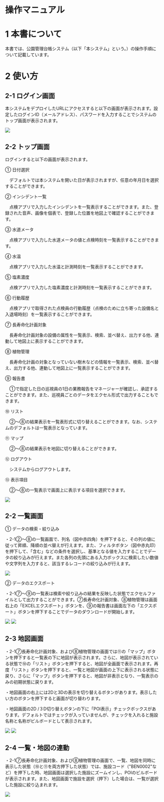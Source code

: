 # 操作マニュアル

# 1 本書について

本書では、公園管理台帳システム（以下「本システム」という。）の操作手順について記載しています。

# 2 使い方

## 2-1 ログイン画面

本システムをデプロイしたURLにアクセスすると以下の画面が表示されます。設定したログインID（メールアドレス）、パスワードを入力することでシステムのトップ画面が表示されます。

![](../resources/userMan/tutorial_001.png)

## 2-2 トップ画面

ログインすると以下の画面が表示されます。

① 日付選択

　デフォルトでは本システムを開いた日が表示されますが、任意の年月日を選択することができます。

② インシデント一覧

　点検アプリで入力したインシデントを一覧表示することができます。また、登録された音声、画像を個表で、登録した位置を地図上で確認することができます。

③ 水道メータ

　点検アプリで入力した水道メータの値と点検時刻を一覧表示することができます。

④ 水温

　点検アプリで入力した水温と計測時刻を一覧表示することができます。

⑤ 塩素濃度

　点検アプリで入力した塩素濃度と計測時刻を一覧表示することができます。

⑥ 行動履歴

　点検アプリで取得された点検員の行動履歴（点検のために立ち寄った設備名と入退場時刻）を一覧表示することができます。

⑦ 長寿命化計画対象

　長寿命化計画対象の設備の属性を一覧表示、検索、並べ替え、出力する他、連動して地図上に表示することができます。

⑧ 植物管理

　長寿命化計画の対象となっていない樹木などの情報を一覧表示、検索、並べ替え、出力する他、連動して地図上に一覧表示することができます。

⑨ 報告書

　①で指定した日の巡視員の1日の業務報告をマネージャーが確認し、承認することができます。また、巡視員ごとのデータをエクセル形式で出力することもできます。

⑩ リスト

　②〜⑧の結果表示を一覧表形式に切り替えることができます。なお、システムのデフォルトは一覧表示となっています。

⑪ マップ

　②〜⑧の結果表示を地図に切り替えることができます。

⑫ ログアウト

　システムからログアウトします。

⑬ 表示項目

　②〜⑧の一覧表示で画面上に表示する項目を選択できます。

![](../resources/userMan/tutorial_002.png)

## 2-2 一覧画面

① データの検索・絞り込み

・2-1②〜⑧の一覧画面で、列名（図中赤四角）を押下すると、その列の値に従って昇順、降順の並べ替えが行えます。また、フィルタボタン（図中赤丸印）を押下して、「含む」などの条件を選択し、基準となる値を入力することでデータの絞り込みが行えます。また各列の先頭にある入力ボックスに検索したい数値や文字列を入力すると、該当するレコードの絞り込みが行えます。

![](../resources/userMan/tutorial_003.png)

② データのエクスポート

・2-1⑦〜⑨の一覧表は検索や絞り込みの結果を反映した状態でエクセルファイルとして出力することができます。⑦長寿命化計画対象、⑧植物管理は画面右上の「EXCELエクスポート」ボタンを、⑨の報告書は画面左下の「エクスポート」ボタンを押下することでデータのダウンロードが開始します。

![](../resources/userMan/tutorial_004.png)
![](../resources/userMan/tutorial_005.png)

## 2-3 地図画面

・2-1⑦長寿命化計画対象、および⑧植物管理の画面では⑪の「マップ」ボタンを押下すると一覧表の下に地図が表示されます。さらに、地図が表示されている状態で⑩の「リスト」ボタンを押下すると、地図が全画面で表示されます。再度「リスト」ボタンを押下すると、一覧と地図が画面の上下に表示される状態に戻り、さらに「マップ」ボタンを押下すると、地図が非表示となり、一覧表示のみの初期状態に戻ります。

・地図画面の右上には2Dと3Dの表示を切り替えるボタンがあります。表示したい方のボタンを押下すると画面が切り替わります。

・地図画面の2D /３D切り替えボタンの下に「POI表示」チェックボックスがあります。デフォルトではチェックが入っていませんが、チェックを入れると施設名称と名称がビルボードとして表示されます。

![](../resources/userMan/tutorial_006.png)
![](../resources/userMan/tutorial_007.png)

## 2-4 一覧・地図の連動

・2-1⑦長寿命化計画対象、および⑧植物管理の画面で、一覧、地図を同時に表示した状態（⑩と⑪を両方押下した状態）では、施設コード（"BEN0002"など）を押下した時、地図画面は選択した施設にズームインし、POIのビルボードが表示されます。また、地図画面で施設を選択（押下）した場合は、一覧が選択した施設に絞り込まれます。

![](../resources/userMan/tutorial_008.png)
